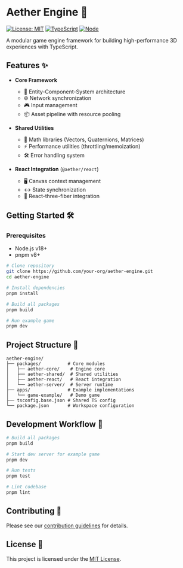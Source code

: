 # Aether Engine 🚀

[![License: MIT](https://img.shields.io/badge/License-MIT-blue.svg)](https://opensource.org/licenses/MIT)
[![TypeScript](https://img.shields.io/badge/TypeScript-5.3.3-blue)](https://www.typescriptlang.org/)
[![Node](https://img.shields.io/badge/Node-%3E%3D18.0.0-brightgreen)](https://nodejs.org/)

A modular game engine framework for building high-performance 3D experiences with TypeScript.

## Features ✨
- **Core Framework**
  - 🧩 Entity-Component-System architecture
  - 🌐 Network synchronization
  - 🎮 Input management
  - 📦 Asset pipeline with resource pooling

- **Shared Utilities**
  - 🧮 Math libraries (Vectors, Quaternions, Matrices)
  - ⚡ Performance utilities (throttling/memoization)
  - 🛠 Error handling system

- **React Integration** (`@aether/react`)
  - 🖥 Canvas context management
  - ↔️ State synchronization
  - 🎨 React-three-fiber integration

## Getting Started 🛠️

### Prerequisites
- Node.js v18+
- pnpm v8+

```bash
# Clone repository
git clone https://github.com/your-org/aether-engine.git
cd aether-engine

# Install dependencies
pnpm install

# Build all packages
pnpm build

# Run example game
pnpm dev
```

## Project Structure 📂

```
aether-engine/
├── packages/          # Core modules
│   ├── aether-core/    # Engine core
│   ├── aether-shared/  # Shared utilities
│   ├── aether-react/   # React integration
│   └── aether-server/  # Server runtime
├── apps/              # Example implementations
│   └── game-example/   # Demo game
├── tsconfig.base.json # Shared TS config
└── package.json       # Workspace configuration
```

## Development Workflow 🔄

```bash
# Build all packages
pnpm build

# Start dev server for example game
pnpm dev

# Run tests
pnpm test

# Lint codebase
pnpm lint
```

## Contributing 🤝
Please see our [contribution guidelines](CONTRIBUTING.md) for details.

## License 📄
This project is licensed under the [MIT License](LICENSE).
